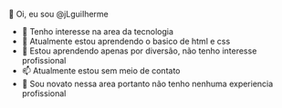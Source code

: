 👋 Oi, eu sou @jLguiIherme
- 👀 Tenho interesse na area da tecnologia  
- 🌱 Atualmente estou aprendendo o basico de html e css
- 💞️ Estou aprendendo apenas por diversão, não tenho interesse profissional
- 📫 Atualmente estou sem meio de contato
- 🐤 Sou novato nessa area portanto não tenho nenhuma experiencia profissional


